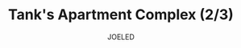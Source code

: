 ---
media: "images/rounds/round_2/tanks_apartment_2.png"
media_type: image
type: art
title: Tank's Apartment Complex (2/3)
author: [JOELED]
desc: Tank Transfer's completed housing block for the colony.
---